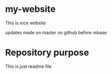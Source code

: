 # my-website

This is nice website

updates made on master on github before rebase

# Repository purpose

This is just readme file

